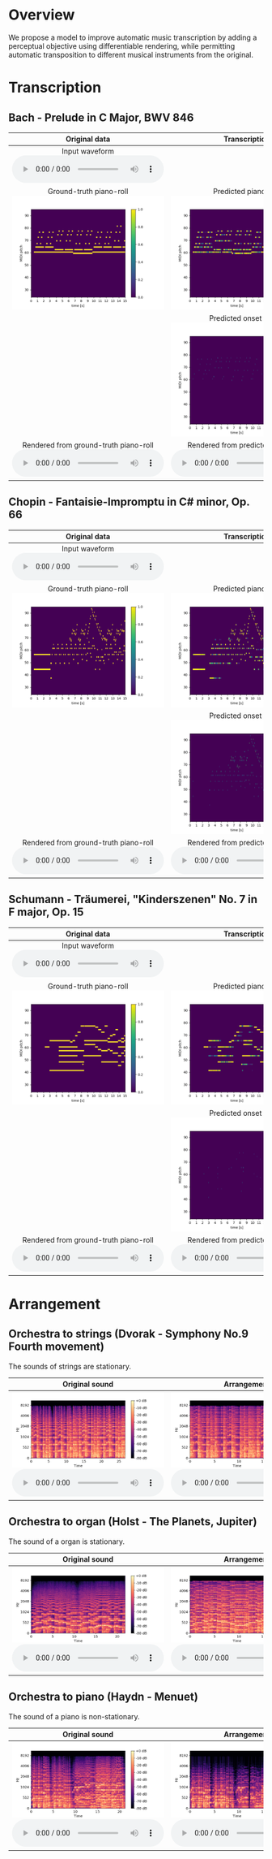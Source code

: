 <link href="style.css" rel="stylesheet">

# Overview
We propose a model to improve automatic music transcription by adding a perceptual objective using differentiable rendering, 
while permitting automatic transposition to different musical instruments from the original.

# Transcription

## Bach - Prelude in C Major, BWV 846

|Original data|Transcription|
|:-:|:-:|
|Input waveform<br><audio controls><source src="data/transcription/MAPS_MUS-bach_846_AkPnBcht.wav"></audio>||
|Ground-truth piano-roll<br><img src="data/transcription/test_MAPS_MUS-bach_846_AkPnBcht_gt.png">|Predicted piano-roll<br><img src="data/transcription/test_MAPS_MUS-bach_846_AkPnBcht.png">|
||Predicted onset matrix<br><img src="data/transcription/test_MAPS_MUS-bach_846_AkPnBcht_onset.png">|
|Rendered from ground-truth piano-roll<br><audio controls><source src="data/transcription/test_MAPS_MUS-bach_846_AkPnBcht_gt.wav"></audio>|Rendered from predicted piano-roll<br><audio controls><source src="data/transcription/test_MAPS_MUS-bach_846_AkPnBcht.wav"></audio>|

## Chopin - Fantaisie-Impromptu in C# minor, Op. 66

|Original data|Transcription|
|:-:|:-:|
|Input waveform<br><audio controls><source src="data/transcription/MAPS_MUS-chpn_op66_AkPnBcht.wav"></audio>||
|Ground-truth piano-roll<br><img src="data/transcription/test_MAPS_MUS-chpn_op66_AkPnBcht_gt.png">|Predicted piano-roll<br><img src="data/transcription/test_MAPS_MUS-chpn_op66_AkPnBcht.png">|
||Predicted onset matrix<br><img src="data/transcription/test_MAPS_MUS-chpn_op66_AkPnBcht_onset.png">|
|Rendered from ground-truth piano-roll<br><audio controls><source src="data/transcription/test_MAPS_MUS-chpn_op66_AkPnBcht_gt.wav"></audio>|Rendered from predicted piano-roll<br><audio controls><source src="data/transcription/test_MAPS_MUS-chpn_op66_AkPnBcht.wav"></audio>|

## Schumann - Träumerei, "Kinderszenen" No. 7 in F major, Op. 15

|Original data|Transcription|
|:-:|:-:|
|Input waveform<br><audio controls><source src="data/transcription/MAPS_MUS-scn15_7_AkPnBcht.wav"></audio>||
|Ground-truth piano-roll<br><img src="data/transcription/test_MAPS_MUS-scn15_7_AkPnBcht_gt.png">|Predicted piano-roll<br><img src="data/transcription/test_MAPS_MUS-scn15_7_AkPnBcht.png">|
||Predicted onset matrix<br><img src="data/transcription/test_MAPS_MUS-scn15_7_AkPnBcht_onset.png">|
|Rendered from ground-truth piano-roll<br><audio controls><source src="data/transcription/test_MAPS_MUS-scn15_7_AkPnBcht_gt.wav"></audio>|Rendered from predicted piano-roll<br><audio controls><source src="data/transcription/test_MAPS_MUS-scn15_7_AkPnBcht.wav"></audio>|

# Arrangement

## Orchestra to strings (Dvorak - Symphony No.9 Fourth movement)
The sounds of strings are stationary.

|Original sound|Arrangement|
|:-:|:-:|
|<img src="data/arrangement/dvorak_original_orchestra.png"><br><audio controls><source src="data/arrangement/dvorak_original_orchestra.wav"></audio>|<img src="data/arrangement/dvorak_generated_strings.png"><br><audio controls><source src="data/arrangement/dvorak_generated_strings.wav"></audio>|

## Orchestra to organ (Holst - The Planets, Jupiter)
The sound of a organ is stationary.

|Original sound|Arrangement|
|:-:|:-:|
|<img src="data/arrangement/jupiter_original_orchestra.png"><br><audio controls><source src="data/arrangement/jupiter_original_orchestra.wav"></audio>|<img src="data/arrangement/jupiter_generated_organ.png"><br><audio controls><source src="data/arrangement/jupiter_generated_organ.wav"></audio>|

## Orchestra to piano (Haydn - Menuet)
The sound of a piano is non-stationary.

|Original sound|Arrangement|
|:-:|:-:|
|<img src="data/arrangement/haydn_original_orchestra.png"><br><audio controls><source src="data/arrangement/haydn_original_orchestra.wav"></audio>|<img src="data/arrangement/haydn_generated_piano.png"><br><audio controls><source src="data/arrangement/haydn_generated_piano.wav"></audio>|
